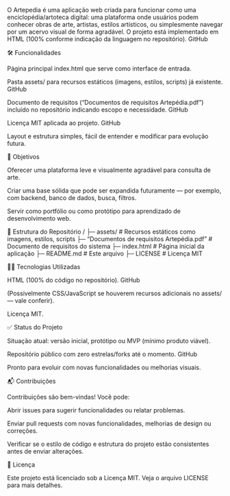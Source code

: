 O Artepedia é uma aplicação web criada para funcionar como uma enciclopédia/artoteca digital: uma plataforma onde usuários podem conhecer obras de arte, artistas, estilos artísticos, ou simplesmente navegar por um acervo visual de forma agradável.
O projeto está implementado em HTML (100% conforme indicação da linguagem no repositório). 
GitHub

🛠 Funcionalidades

Página principal index.html que serve como interface de entrada.

Pasta assets/ para recursos estáticos (imagens, estilos, scripts) já existente. 
GitHub

Documento de requisitos (“Documentos de requisitos Artepédia.pdf”) incluído no repositório indicando escopo e necessidade. 
GitHub

Licença MIT aplicada ao projeto. 
GitHub

Layout e estrutura simples, fácil de entender e modificar para evolução futura.

🎯 Objetivos

Oferecer uma plataforma leve e visualmente agradável para consulta de arte.

Criar uma base sólida que pode ser expandida futuramente — por exemplo, com backend, banco de dados, busca, filtros.

Servir como portfólio ou como protótipo para aprendizado de desenvolvimento web.

📂 Estrutura do Repositório
/
├─ assets/                          # Recursos estáticos como imagens, estilos, scripts
├─ “Documentos de requisitos Artepédia.pdf”  # Documento de requisitos do sistema
├─ index.html                      # Página inicial da aplicação
├─ README.md                       # Este arquivo
├─ LICENSE                         # Licença MIT


🧑‍💻 Tecnologias Utilizadas

HTML (100% do código no repositório). 
GitHub

(Possivelmente CSS/JavaScript se houverem recursos adicionais no assets/ — vale conferir).

Licença MIT.

✅ Status do Projeto

Situação atual: versão inicial, protótipo ou MVP (mínimo produto viável).

Repositório público com zero estrelas/forks até o momento. 
GitHub

Pronto para evoluir com novas funcionalidades ou melhorias visuais.

📬 Contribuições

Contribuições são bem-vindas! Você pode:

Abrir issues para sugerir funcionalidades ou relatar problemas.

Enviar pull requests com novas funcionalidades, melhorias de design ou correções.

Verificar se o estilo de código e estrutura do projeto estão consistentes antes de enviar alterações.

📄 Licença

Este projeto está licenciado sob a Licença MIT. Veja o arquivo LICENSE para mais detalhes.
